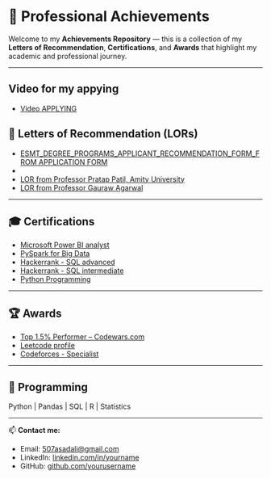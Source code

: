 # 🏅 Professional Achievements

Welcome to my **Achievements Repository** — this is a collection of my **Letters of Recommendation**, **Certifications**, and **Awards** that highlight my academic and professional journey.

---
## Video for my appying
- [Video APPLYING](https://youtu.be/bhKiFjbPevY)

## 📜 Letters of Recommendation (LORs)
- [ESMT_DEGREE_PROGRAMS_APPLICANT_RECOMMENDATION_FORM_FROM APPLICATION FORM](https://github.com/asadbekkholdarov/ESMT_CERTIFICATION/blob/main/ESMT_Degree_Programs_Applicant_Recommendation_Form_(Asadbek_Kholdarov)_FORM.pdf)
- 
- [LOR from Professor Pratap Patil, Amity University](https://github.com/asadbekkholdarov/ESMT_CERTIFICATION/blob/main/LOR_Asadbek_kholdarov.pdf)
- [LOR from Professor Gauraw Agarwal](https://github.com/asadbekkholdarov/ESMT_CERTIFICATION/blob/main/Mr%20Asadbek%20LOR.pdf)

---

## 🎓 Certifications
- [Microsoft Power BI analyst](https://learn.microsoft.com/en-us/users/asadbekkholdarov-4322/credentials/7678bbc15032eb7)
- [PySpark for Big Data](https://www.udemy.com/certificate/UC-b897f832-ffcc-42b8-b517-36a6876e7d35/)
- [Hackerrank - SQL advanced](https://www.hackerrank.com/certificates/a060c15e1c63)
- [Hackerrank - SQL intermediate](https://www.hackerrank.com/certificates/18d62ab4d2ee)
- [Python Programming](https://www.hackerrank.com/certificates/d1e62f303ebf)


---

## 🏆 Awards
- [Top 1.5% Performer – Codewars.com](https://www.codewars.com/users/asadbekkholdarov)
- [Leetcode profile](https://leetcode.com/u/asadbekkholdarov)
- [Codeforces - Specialist](https://codeforces.com/profile/asadbekkholdarov)

---

## 💬 Programming
Python | Pandas | SQL | R | Statistics 

---

📫 **Contact me:**  
- Email: 507asadali@gmail.com
- LinkedIn: [linkedin.com/in/yourname](https://linkedin.com/in/asadbek-kholdarov)  
- GitHub: [github.com/yourusername](https://github.com/asadbekkholdarov/)
